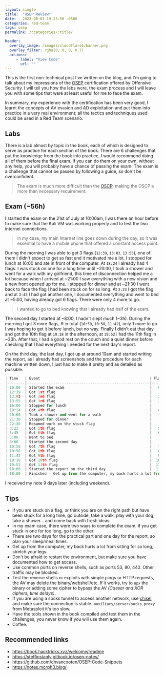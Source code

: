 ```yaml
---
layout: single
title:  "OSEP Review"
date:   2023-08-01 19:23:50 -0500
categories: red-team
tags: osep
permalink: /:categories/:title/

header:
  overlay_image: /images/cloudflare1/banner.png
  overlay_filter: rgba(0, 0, 0, 0.7)
  actions:
     - label: "View Code"
       url: ""  
---
```


This is the first non-technical post I've written on the blog, and I'm going to talk about my impressions of the [OSEP](https://www.offsec.com/courses/pen-300/) certification offered by Offensive Security. I will tell you how the labs were, the exam process and I will leave you with some tips that were at least useful for me to face the exam.

In summary, my experience with the certification has been very good, I learnt the concepts of AV evasion and AD exploitation and put them into practice in a very real environment; all the tactics and techniques used could be used in a Red Team scenario.

## Labs
There is a lab almost by topic in the book, each of which is designed to serve as practice for each section of the book. There are 6 challenges that put the knowledge from the book into practice, I would recommend doing all of them before the final exam. If you can do them on your own, without any help, you will probably have a chance of passing the exam. The exam is a challenge that cannot be passed by following a guide, so don't be overconfident.

> The exam is much more difficult than the [OSCP](https://www.offsec.com/courses/pen-200/), making the OSCP a more than necessary requirement.

## Exam (~56h)
I started the exam on the 21st of July at 10:00am, I was there an hour before to make sure that the Kali VM was working properly and to test the two internet connections. 

> In my case, my main Internet line goes down during the day, so it was essential to have a mobile phone that offered a constant access point.

During the morning I was able to get 3 flags (`12:39`, `13:03`, `13:55`), one of them I didn't expect to get so fast and it motivated me a lot. I stopped for lunch at 16:00 and ate in front of the computer. At `18:24` I already had 4 flags. 
I was stuck on one for a long time until ~20:00, I took a shower and went for a walk with my girlfriend, this time of disconnection helped me a lot because when I arrived at ~21:00 I saw everything with a new vision and a new front opened up for me. I stopped for dinner and at ~21:30 I went back to face the flag I had been stuck on for so long. At `3:23` I got the flag and at `3:45` I had got another one, I documented everything and went to bed at ~5:00, having already got 6 flags. There were only 4 more to go.

> I wanted to go to bed knowing that I already had half of the exam.

The second day I started at ~8:00, I hadn't slept much (~3h). During the morning I got 3 more flags, 9 in total (`10:50`, `10:58`, `11:42`), only 1 more to go. I was hoping to get it before lunch, but no way. Finally I didn't eat that day and got the 10th flag at `19:18` in the afternoon, at `19:52` I had the 11th flag in ~33h.
After that, I had a good rest on the couch and a quiet dinner before checking that I had everything I needed for the next day's report.

On the third day, the last day, I got up at around 10am and started writing the report, as I already had screenshots and the procedure for each machine written down, I just had to make it pretty and as detailed as possible.

```python
| Time   | Event                                                  | Flags |
|--------|--------------------------------------------------------|-------|
| 10:00  | Started the exam                                       |   0   |
| 12:39  | Got 1st flag                                           |   1   |
| 13:03  | Got 2nd flag                                           |   2   |
| 13:55  | Got 3rd flag                                           |   3   |
| 16:00  | Stopped for lunch                                      |       |
| 18:24  | Got 4th flag                                           |   4   |
| 20:00  | Took a shower and went for a walk                      |       |
| 21:30  | Stopped for dinner                                     |       |
| 22:30  | Resumed work on the stuck flag                         |       |
| 3:23   | Got 5th flag                                           |   5   |
| 3:45   | Got 6th flag                                           |   6   |
| 5:00   | Went to bed                                            |       |
| 8:00   | Started the second day                                 |       |
| 10:50  | Got 7th flag                                           |   7   |
| 10:58  | Got 8th flag                                           |   8   |
| 11:42  | Got 9th flag                                           |   9   |
| 19:18  | Got 10th flag                                          |  10   |
| 19:52  | Got 11th flag                                          |  11   |
| 10:00  | Started the report on the third day                    |  11   |
| 18:00  | Finished - Get up from the computer, my back hurts a lot from sitting for so long, stretch.the exam                                      |  11   |
```

I received my note 9 days later (including weekend).
## Tips
- If you are stuck on a flag, or think you are on the right path but have been stuck for a long time, go outside, take a walk, play with your dog, take a shower... and come back with fresh ideas.
- In my exam case, there were two ways to complete the exam, if you get stuck in one for too long, go to the other.
- There are two days for the practical part and one day for the report, so plan your sleep/meal times.
- Get up from the computer, my back hurts a lot from sitting for so long, stretch your legs.
- Don't be afraid to restart the environment, but make sure you have documented how to get access.
- Use common ports on reverse shells, such as ports 53, 80, 443. Other traffic may be blocked.
- Test the reverse shells or exploits with simple pings or HTTP requests, the AV may delete the binary/webshell/etc. If it works, try to `upx` the binary or adding some cipher to bypass the AV *(Caesar and XOR ciphers, time delays)*.
- If you are using a socks tunnel to access another network, use [chisel](https://github.com/jpillora/chisel) and make sure the connection is stable.  `auxiliary/server/socks_proxy`  from Metasploit it's too slow.
- Have the tools shown in the book compiled and test them in the challenges, you never know if you will use them again.
- Coffee.

## Recommended links
- https://book.hacktricks.xyz/welcome/readme
- https://steffinstanly.gitbook.io/osep-notes/
- https://github.com/chvancooten/OSEP-Code-Snippets
- https://notes.morph3.blog/
